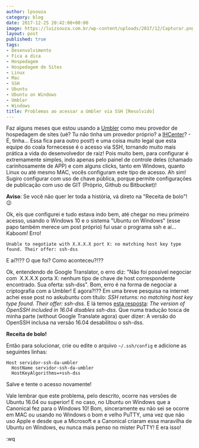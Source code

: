 ```yaml
---
author: lpsouza
category: blog
date: 2017-12-25 20:42:08+00:00
image: https://luizsouza.com.br/wp-content/uploads/2017/12/Capturar.png
layout: post
published: true
tags:
- Desenvolvimento
- Fica a dica
- Hospedagem
- Hospedagem de Sites
- Linux
- Mac
- SSH
- Ubuntu
- Ubuntu on Windows
- Umbler
- Windows
title: Problemas ao acessar a Umbler via SSH [Resolvido]
---
```


Faz alguns meses que estou usando a [Umbler](https://app.umbler.com/u/0jrm3d6k) como meu provedor de hospedagem de sites (ué? Tu não tinha um provedor próprio? a [IHCenter](https://ihcenter.com.br/)? - É, tinha... Essa fica para outro post!) e uma coisa muito legal que esta equipe do coala fornecesse é o acesso via SSH, tornando muito mais prática a vida do desenvolvedor de raiz! Pois muito bem, para configurar é extremamente simples, indo apenas pelo painel de controle deles (chamado carinhosamente de APP) e com alguns clicks, tanto em Windows, quanto Linux ou até mesmo MAC, vocês configuram este tipo de acesso. Ah sim! Sugiro configurar com uso de chave pública, porque permite configurações de publicação com uso de GIT (Próprio, Github ou Bitbucket)!

**Aviso**: Se você não quer ler toda a história, vá direto na "Receita de bolo"! 😉

Ok, eis que configurei e tudo estava indo bem, até chegar no meu primeiro acesso, usando o Windows 10 e o sistema "Ubuntu on Windows" (esse papo também merece um post próprio) fui usar o programa ssh e aí... Kaboom! Erro!

`Unable to negotiate with X.X.X.X port X: no matching host key type found. Their offer: ssh-dss`

E aí?!?? O que foi? Como aconteceu?!??

Ok, entendendo de Google Translator, o erro diz: "Não foi possível negociar com  X.X.X.X porta X: nenhum tipo de chave de host correspondente encontrado. Sua oferta: ssh-dss". Bom, erro é na forma de negociar a criptografia com a Umbler! E agora?!?? Em uma breve pesquisa na internet achei esse post no askubuntu com título: _SSH returns: no matching host key type found. Their offer: ssh-dss_. E lá temos [esta resposta](https://askubuntu.com/a/836064): _The version of OpenSSH included in 16.04 disables ssh-dss_. Que numa tradução tosca de minha parte (without Google Translate agora) quer dizer: A versão do OpenSSH inclusa na versão 16.04 desabilitou o ssh-dss.

**Receita de bolo!**

Então para solucionar, crie ou edite o arquivo `~/.ssh/config` e adicione as seguintes linhas:

    Host servidor-ssh-da-umbler
      HostName servidor-ssh-da-umbler
      HostKeyAlgorithms=+ssh-dss

Salve e tente o acesso novamente!

Vale lembrar que este problema, pelo descrito, ocorre nas versões de Ubuntu 16.04 ou superior! E no caso, no Ubuntu on Windows que a Canonical fez para o Windows 10! Bom, sinceramente eu não sei se ocorre em MAC ou usando no Windows o bom e velho PuTTY, uma vez que não uso Apple e desde que a Microsoft e a Canonical criaram essa maravilha de Ubuntu on Windows, eu nunca mais penso no mister PuTTY! E era isso!

:wq